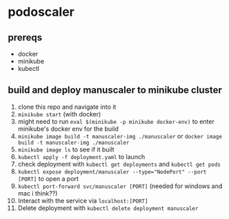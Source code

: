 # podoscaler

## prereqs
- docker
- minikube
- kubectl

## build and deploy manuscaler to minikube cluster
1. clone this repo and navigate into it
2. `minikube start` (with docker)
3. might need to run `eval $(minikube -p minikube docker-env)` to enter minikube's docker env for the build
4. `minikube image build -t manuscaler-img ./manuscaler`
or `docker image build -t manuscaler-img ./manuscaler`
5. `minikube image ls` to see if it built
6. `kubectl apply -f deployment.yaml` to launch
7. check deployment with `kubectl get deployments` and `kubectl get pods`
8. `kubectl expose deployment/manuscaler --type="NodePort" --port [PORT]` to open a port
9. `kubectl port-forward svc/manuscaler [PORT]` (needed for windows and mac i think??)
10. Interact with the service via `localhost:[PORT]`
11. Delete deployment with `kubectl delete deployment manuscaler`
